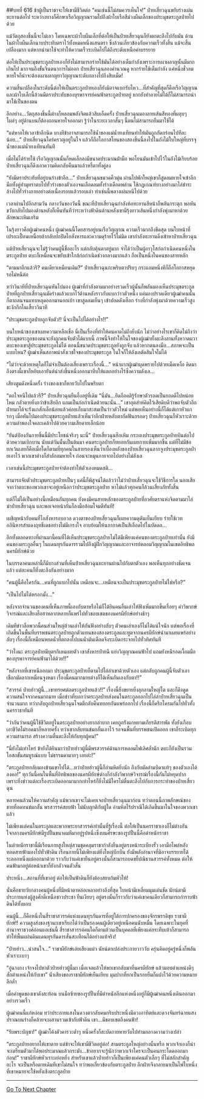 ##บทที่ 616 ข้าผู้เป็นราชาจะให้เขามีชีวิตต่อ
“คนเช่นนี้ไม่สมควรเห็นใจ!” ป๋ายเสี่ยวฉุนขยับร่างเผ่นทะยานต่อไป ระหว่างทางก็ศึกษาเรือวิญญาณรวมไปถึงผ้าใบเรือสีม่วงผืนเล็กของประมุขตระกูลป๋ายไปด้วย

แม้วัตถุสองชิ้นนี้จะไม่เลว โดยเฉพาะผ้าใบผืนเล็กที่ต่อให้เป็นป๋ายเสี่ยวฉุนก็ยังตกตะลึงไปกับมัน ด้านในผ้าใบผืนเล็กนาบประทับตราไว้ทั้งหมดหนึ่งแสนตรา ซึ่งล้วนเกี่ยวข้องกับความเร็วทั้งสิ้น แม้จะสิ้นเปลืองมาก แต่หากนำมาใช้จะทำให้ความเร็วระเบิดไปได้ถึงระดับเหนือคำบรรยาย

ต่อให้เป็นประมุขตระกูลป๋ายเองก็ยังไม่สามารถร่ายใช้มันได้อย่างเต็มกำลังเพราะการเผาผลาญนั้นมีมากเกินไป มากจนถึงขั้นจินตนาการไม่ออก ป๋ายเสี่ยวฉุนลองคำนวณดู หากร่ายใช้เต็มกำลัง แค่หนึ่งชั่วลมหายใจก็น่าจะต้องเผาผลาญยาวิญญาณระดับกลางไปถึงสิบเม็ด!

ความสิ้นเปลืองในระดับนี้ต่อให้เป็นตระกูลป๋ายเองก็ยังมิอาจแบกรับไหว...ที่สำคัญที่สุดก็คือเรือวิญญาณและผ้าใบเล็กนี้ล้วนมีตราประทับของบุรพาจารย์คนฟ้าตระกูลป๋ายอยู่ หากยังทำลายไม่ได้ก็ไม่สามารถนำมาใช้เป็นของตน

อีกอย่าง...วัตถุสองชิ้นนี้ต่างก็หลอมพลังจิตแล้วสิบเอ็ดครั้ง ป๋ายเสี่ยวฉุนมองลายเส้นสีทองที่ผลุบๆ โผล่ๆ อยู่ด้านบนก็ต้องถอนหายใจออกมา รู้ว่าในระยะเวลาสั้นๆ นี้ตนไม่สามารถยืมมาใช้ได้

“แต่หากให้เวลาข้าอีกนิด บางทีข้าอาจสามารถใช้น้ำของแม่น้ำทงเทียนทำให้มันถูกกัดกร่อนไปทีละน้อย...” ป๋ายเสี่ยวฉุนใคร่ครวญอยู่ในใจ แล้วก็ถือโอกาสโยนของสองชิ้นนี้ลงไปในถังไม้ใบใหญ่ที่บรรจุน้ำของแม่น้ำทงเทียนทันที

เมื่อไม่ได้ร่ายใช้ เรือวิญญาณนั้นก็หดเล็กลงมีขนาดประมาณฝ่ามือ พอโยนมันเข้าไปไว้ในถังไม้เรียบร้อย ป๋ายเสี่ยวฉุนก็ดึงเอาความคิดกลับคืนมาแล้วหรี่ตาทั้งคู่ลง

“ยังมีตราประทับที่อยู่บนร่างข้าอีก...” ป๋ายเสี่ยวฉุนขมวดคิ้วมุ่น ผ่านไปพักใหญ่เขาก็สูดลมหายใจเข้าลึก มือทั้งคู่ทำมุทราตบไปทั่วร่างของตัวเองจนเลือดลมทั้งร่างเดือดพล่าน ใช้กฎเกณฑ์บางอย่างมาไล่ชำระล้างไปทั่วร่างกายอย่างต่อเนื่องรอบแล้วรอบเล่า ทำเช่นนี้พลางเผ่นหนีไปด้วย

เวลาผ่านไปอีกสามวัน กลางวันของวันนี้ ขณะที่ป๋ายเสี่ยวฉุนกำลังห้อทะยานสีหน้าก็พลันกระตุก พอหันขวับกลับไปมองด้านหลังก็เห็นทันทีว่าระหว่างฟ้าดินด้านหลังเขามีรุ้งยาวเส้นหนึ่งกำลังพุ่งมาหาด้วยลักษณะเหิมเกริม

ในรุ้งยาวคือผู้เฒ่าคนหนึ่ง ผู้เฒ่าคนนี้โดยสารอยู่บนเรือวิญญาณ ความเร็วมากถึงขีดสุด บนใบหน้าที่เปรอะเปื้อนเหนื่อยล้ากลับปกปิดไอสังหารและความดุร้ายไว้ไม่มิด เขากำลังทะยานดิ่งเข้าหาป๋ายเสี่ยวฉุน

แม้ป๋ายเสี่ยวฉุนจะไม่รู้ว่าคนผู้นี้ชื่ออะไร แต่กลับคุ้นตาอยู่มาก จำได้ว่าเป็นผู้อาวุโสก่อกำเนิดคนหนึ่งในตระกูลป๋าย ตบะก็เหมือนจะขยับเข้าใกล้ก่อกำเนิดช่วงกลางมากแล้ว ถือเป็นหนึ่งในคนของสายหลัก

“ตามมาอีกแล้วรึ? คนเดียวเหมือนเดิม?” ป๋ายเสี่ยวฉุนกะพริบตาปริบๆ กระแอมหนึ่งทีก็ถือโอกาสหยุดรอไม่หนีต่อ

ทว่าวินาทีที่ป๋ายเสี่ยวฉุนหันไปมอง ผู้เฒ่าที่กำลังตามมาอย่างรวดเร็วผู้นั้นก็พลันมองเห็นประมุขตระกูลป๋ายที่ถูกป๋ายเสี่ยวฉุนมัดร่างแล้วแบกไว้ด้านหลังราวกับแบกว่าวตัวหนึ่ง แค่มองปราดเดียวผู้เฒ่าคนนั้นก็ตาถลนจนแทบหลุดออกมานอกเบ้า เขาสูดลมเย็นๆ เข้าปอดดังเฮือก ร่างที่กำลังพุ่งมาด้วยความเร็วสูงชะงักกึกในเสี้ยววินาที

“ประมุขตระกูลป๋ายถูกจับตัว!! นี่จะเป็นไปได้อย่างไร!!”

บนใบหน้าของเขาเผยความเหลือเชื่อ นี่เป็นเรื่องที่ทำให้คนคาดไม่ถึงยิ่งนัก ไม่ว่าอย่างไรเขาก็คิดไม่ถึงว่าประมุขตระกูลของตนจะยังถูกคนจับตัวได้แบบนี้ ภาพนี้จึงทำให้ในใจของผู้เฒ่าทั้งตะลึงลานทั้งหวาดผวา ตบะของเขาสู้ประมุขตระกูลไม่ได้ ตอนนี้ขนาดประมุขตระกูลยังถูกจับ แล้วหากตนลงมือ...สภาพจะเป็นแบบไหน? ผู้เฒ่าเห็นสภาพน่าสังเวชใจของประมุขตระกูล ในใจก็ให้ลังเลตัดสินใจไม่ได้

“ไม่ว่าจะด้วยเหตุใดก็ไม่จำเป็นต้องเสี่ยงเพราะเรื่องนี้...” หน้าผากผู้เฒ่าผุดพรายไปด้วยเม็ดเหงื่อ คิดมาถึงตรงนี้เขาก็หยิบเอายันต์นำส่งชิ้นหนึ่งออกมาบีบให้แตกอย่างไร้ซึ่งความลังเล...

เสียงตูมดังหนึ่งครั้ง ร่างของเขาก็หายวับไปในพริบตา

“ตกใจหนีไปแล้วรึ?” ป๋ายเสี่ยวฉุนยืนอึ้งอยู่ที่เดิม “นี่มัน...ยึดถือคติรู้รักษาตัวรอดเป็นยอดดีไปหน่อยไหม กลัวตายยิ่งกว่าข้าเสียอีก แถมเป็นก่อกำเนิดด้วยนะนั่น...” เขาอุตส่าห์คิดไว้เสียดิบดีว่าพอจับตัวอีกฝ่ายมาได้จะรังแกสักเล็กน้อยแล้วค่อยเก็บมาสะสมเป็นว่าวตัวใหม่ แต่พอเห็นอย่างนี้ก็ได้แต่เกาหัวแกรกๆ เมื่อหันไปมองประมุขตระกูลป๋ายแล้วเห็นว่าอีกฝ่ายหลับตากัดฟันกรอดๆ ป๋ายเสี่ยวฉุนก็หัวเราะด้วยความลำพองใจคละเคล้าไปด้วยความเสียดายเล็กน้อย

“ยันต์ป้องกันกายชิ้นนี้มีประโยชน์จริงๆ นะนี่” ป๋ายเสี่ยวฉุนฮึกเหิม กระเตงประมุขตระกูลป๋ายบินต่อไปด้วยความเบิกบาน นับแต่วันนั้นเป็นต้นมา คนตระกูลป๋ายก็ทยอยกันเผยกายเพิ่มมากขึ้น แต่ที่ไม่มีข้อยกเว้นเลยก็คือเมื่อใดก็ตามที่ทุกคนในสายรองเห็นว่าเบื้องหลังของป๋ายเสี่ยวฉุนลากจูงประมุขตระกูลป๋ายเอาไว้ พวกเขาต่างก็สำลักลมหายใจ ก่อนจะหมุนกายจากไปอย่างไม่ลังเล

เวลาเช่นนี้ประมุขตระกูลป๋ายจำต้องทำให้ตัวเองหมดสติ...

สามารถจับตัวประมุขตระกูลป๋ายเป็นๆ แค่นี้ก็พิสูจน์ได้แล้วว่าไม่ว่าป๋ายเสี่ยวฉุนจะใช้วิธีการใด นอกเสียจากว่าตบะของพวกเขาจะอยู่เหนือกว่าประมุขตระกูลป๋าย หาไม่แล้วทุกคนก็ล้วนเสี่ยงภัยทั้งสิ้น

แต่ก็ไม่ได้เป็นอย่างนี้เหมือนกันทุกคน ยังคงมีคนสายหลักของตระกูลป๋ายที่อาศัยตราแห่งจิตตามมาไล่ฆ่าป๋ายเสี่ยวฉุน และพอเจอหน้ากันก็ลงมือล้อมโจมตีทันที!

เผชิญหน้ากับคนที่ไอสังหารอบอวล ดวงตาของป๋ายเสี่ยวฉุนก็เผยความดุดันเย็นเยียบ ร่ายใช้เวทอภินิหารสำแดงฤทธิ์เดชอย่างไม่มีเกรงใจ อาบย้อมให้นภากาศเป็นสีเลือดไปในบัดดล...

อีกทั้งตลอดทางที่ผ่านมานี้คนที่ได้เห็นประมุขตระกูลป๋ายไม่ได้มีเพียงแค่คนของตระกูลป๋ายเท่านั้น ยังมีคนของตระกูลอื่นๆ ในแดนทุรกันดารรวมไปถึงผู้ฝึกวิญญาณและอาจารย์หลอมวิญญาณในเขตอิทธิพลนครผียักษ์ด้วย

ในบรรดาคนเหล่านี้ก็มีบางส่วนที่เห็นป๋ายเสี่ยวฉุนทะยานผ่านไปกับตาตัวเอง พอเห็นทุกอย่างชัดเจนแล้ว แต่ละคนก็ทึ่งตะลึงกันอย่างมาก

“คนผู้นี้คือใครกัน...คนที่ถูกแบกไปนั่น เหมือนจะ...เหมือนจะเป็นประมุขตระกูลป๋ายไม่ใช่หรือ?”

“เป็นไปไม่ได้หรอกมั้ง...”

หลังจากจำนวนของคนที่เห็นภาพนี้เองกับตาหรือไม่ก็ได้ยินคนอื่นเล่าให้ฟังเพิ่มมากขึ้นเรื่อยๆ คำวิพากษ์วิจารณ์และเสียงฮือฮาหลากหลายก็แพร่ไปทั่วขอบเขตของนครผียักษ์อย่างช้าๆ

เดิมทีข่าวลือพวกนี้คนส่วนใหญ่ล้วนเล่าให้กันฟังอย่างลับๆ ตัวคนเล่าเองก็ไม่ได้แน่ใจนัก แต่พอเรื่องที่เกิดขึ้นในพื้นที่บรรพชนตระกูลป๋ายถูกตัวแทนของสองตระกูลและทูตจากนครผียักษ์นำมาเผยแพร่อย่างลับๆ เรื่องนี้ก็เหมือนหยดน้ำที่ตกลงไปบนน้ำมันเดือดจึงระเบิดกระจายไปทั่วทิศทันที

“ว่าไงนะ ตระกูลป๋ายมีบุตรกิเลนเผยตัว เขาสังหารป๋ายฉี แย่งวิญญาณคนฟ้าไป แถมยังหนีรอดเงื้อมมือของบุรพาจารย์คนฟ้ามาได้ด้วย!!”

“หลังจากที่เขาหนีออกมา ประมุขตระกูลป๋ายก็ตามไปไล่ล่าเขาด้วยตัวเอง แต่กลับถูกคนผู้นี้จับตัวเอาเชือกมัดลากเหมือนจูงหมา เรื่องนี้คนมากมายต่างก็ได้เห็นกันเองกับตา!!”

“สวรรค์ ป๋ายฮ่าวผู้นี้...เขาทรยศต่อตระกูลป๋ายแล้ว!!” เรื่องนี้ยิ่งขยายยิ่งลุกลามใหญ่โต และก็ดึงดูดความสนใจจากคนมากมาย เมื่อข่าวที่บอกว่าตระกูลป๋ายส่งคนในตระกูลออกไปไล่ล่าป๋ายเสี่ยวฉุนเป็นจำนวนมาก ทว่ากลับถูกป๋ายเสี่ยวฉุนโจมตีกลับคืนทยอยกันแพร่ออกไป เรื่องนี้ก็ครึกโครมกันไปทั่วทั้งนครราชาทันที

“ว่ากันว่าคนผู้นี้ใช้ชีวิตอยู่ในตระกูลป๋ายอย่างยากลำบาก เคยถูกรังแกหยามเกียรติสารพัด ทั้งยังเกือบเอาชีวิตไม่รอดมาก็หลายครั้ง ทว่าเขากลับทนข่มกลั้นเอาไว้ รอจนพื้นที่บรรพชนเปิดออก เขาก็ระเบิดทุกความสามารถ สร้างความตื่นตะลึงให้กับทุกผู้คน!”

“นี่ยังไม่เท่าไหร่ ข้ายังได้ยินมาว่าป๋ายฮ่าวผู้นี้มีพรสวรรค์ด้านการหลอมไฟเลิศล้ำนัก ตบะก็ยังเป็นรวมโอสถขั้นสมบูรณ์แบบ ไม่ธรรมดามากๆ เลยล่ะ!”

“ตระกูลป๋ายกลับมองข้ามเขาไปได้...ทว่าป๋ายฮ่าวผู้นี้ก็อำมหิตยิ่งนัก ถึงกับมัดล่ามบิดาแท้ๆ ของตัวเองได้ลงคอ!” ทุกวันนี้คนในพื้นที่อิทธิพลของนครผียักษ์ต่างก็กำลังวิพากษ์วิจารณ์เรื่องนี้กันไม่หยุดปาก เพราะยิ่งข่าวแต่ละเรื่องระเบิดออกมามากเท่าไหร่ก็ยิ่งไม่มีใครไม่ตื่นตะลึงไปกับการกระทำของป๋ายเสี่ยวฉุน

หลายคนล้วนให้ความสำคัญ แม้พวกเขาจะไม่เคยเจอป๋ายเสี่ยวฉุนมาก่อน ทว่าตอนนี้ภาพลักษณ์ของชายที่อดทนข่มกลั้น พรสวรรค์สยบฟ้า ไม่นับญาติกับผู้ใด อำมหิตไร้ปราณีได้เกิดขึ้นมาในใจของพวกเขาแล้ว

ไม่เพียงแต่คนในตระกูลและพวกพระยาสวรรค์เท่านั้นที่รู้เรื่องนี้ ต่อให้เป็นนครราชาเองก็ไม่ต่างกัน ใจกลางนครผียักษ์มีรูปปั้นขนาดมหึมาอยู่รูปหนึ่งซึ่งบนศีรษะของรูปปั้นนี้คือตำหนักราชา

ในตำหนักราชานี้มีเรือนกายสูงใหญ่สวมชุดคลุมราชากำลังยืนอยู่ตรงหน้าระเบียงรั้ว เอามือไพล่หลัง ทอดสายฟ้ามองไปทั่วฟ้าดิน เรือนกายนี้ไม่เพียงแต่ยิ่งใหญ่บึกบึน ยังมีพลังอำนาจที่มิอาจบรรยายได้ระลอกหนึ่งแผ่ออกมาด้วย ราวกับว่าแค่เขายืนอยู่ตรงนั้นก็สามารถบดขยี้ปณิธานสวรรค์ทั้งหมด ต่อให้คนฟ้ามาอยู่ต่อหน้าเขาก็ยังกลัวจนตัวสั่น

ประหนึ่ง...สถานที่ที่เขาอยู่ ต่อให้เป็นฟ้าดินก็ยังต้องสยบก้มหัวให้!

นั่นคือชายวัยกลางคนผู้หนึ่งที่มีหน้าตาหล่อเหลาอย่างถึงที่สุด ใบหน้ามีเหลี่ยมมุมเด่นชัด นัยน์ตามีประกายแห่งผู้สูงศักดิ์เหนือชาวประชา ยืนเงียบๆ อยู่ตรงนั้นก็ราวกับว่าแค่เขาคนเดียวก็สามารถกำราบฟ้าดินได้ทั้งแถบ

คนผู้นี้...ก็คือหนึ่งในสี่ราชาสวรรค์แห่งแดนทุรกันดารที่อยู่ใต้การปกครองของจักรพรรดิขุย ราชาผียักษ์!! ความสูงส่งของฐานะเขาเรียกได้ว่าเป็นรองคนผู้เดียวอยู่เหนือคนนับหมื่น โดยเฉพาะในยุคที่อำนาจราชวงศ์อ่อนแอเช่นนี้ สี่ราชาสวรรค์คนใดก็ตามล้วนเป็นบุคคลที่เพียงแค่กระทืบเท้าก็สามารถทำให้พื้นแผ่นดินแดนทุรกันดารสั่นสะเทือนได้อย่างแท้จริง!

“ป๋ายฮ่าว...น่าสนใจ...” ราชาผียักษ์เอ่ยเสียงแผ่ว นัยน์ตาเปล่งประกายวาววับ ครุ่นคิดอยู่ครู่หนึ่งก็พลันหัวเราะเบาๆ

“อู๋ฉางกง เจ้าจงไปหาตัวป๋ายฮ่าวผู้นี้มา เมื่อเจอแล้วให้พาเขากลับมาที่นครผียักษ์ แล้วมอบตำแหน่งดีๆ สักตำแหน่งให้กับเขา” น้ำเสียงของราชาผียักษ์เย็นเยียบ มุมปากที่ยกเป็นรอยยิ้มก็แฝงไว้ด้วยความหมายลึกล้ำ

เมื่อคำพูดของเขาดังสะท้อน บนมือซ้ายของรูปปั้นที่มีตำหนักอีกแห่งหนึ่งอยู่ก็มีผู้เฒ่าคนหนึ่งเดินออกมาอย่างรวดเร็ว

ผู้เฒ่าคนนี้แก่หง่อม ทว่าประกายแสงในดวงตากลับคมกริบประหนึ่งมีดวงอาทิตย์และดวงจันทร์ฉายแสง ปราณบนร่างก็คล้ายจะผสานรวมเข้ากับฟ้าดิน เขา...มีขอบเขตถึงคนฟ้า!

“รับพระบัญชา!” ผู้เฒ่าโค้งตัวคารวะต่ำๆ หนึ่งครั้งก็สะบัดกายหายวับไปท่ามกลางความว่างเปล่า

“ตระกูลป๋ายอยากให้เขาตาย แต่ข้าจะให้เขามีชีวิตอยู่ต่อ! สามตระกูลใหญ่อย่างนั้นหรือ พวกเจ้าเองก็น่าจะเตรียมตัวมาได้พอประมาณแล้วกระมัง...ข้าอยากจะรู้นักว่าพวกเจ้าใครจะเป็นคนกระโดดออกมาก่อน!” ราชาผียักษ์หัวเราะเย่อหยิ่ง สำหรับเขาแล้วป๋ายฮ่าวก็เป็นเพียงแค่คนตัวเล็กๆ ที่ไม่สลักสำคัญอะไร จะเป็นหรือตายเดิมทีเขาไม่สนใจ ทว่าพอเกี่ยวข้องกับตระกูลป๋าย อีกฝ่ายจึงกลายมาเป็นไพ่ใบหนึ่งที่เขาหมายจะใช้หยั่งเชิงตระกูลป๋าย


------


[Go To Next Chapter]( ./54.md)